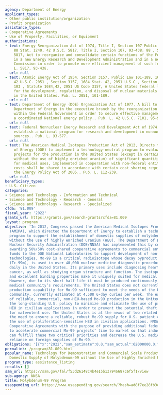 ```yaml
---
agency: Department of Energy
applicant_types:
- Other public institution/organization
- Profit organization
assistance_types:
- Cooperative Agreements
- Use of Property, Facilities, or Equipment
authorizations:
- text: Energy Reorganization Act of 1974, Title I, Section 107 Public Law 93-438;
    88 Stat. 1240, 42 U.S.C. 5817, Title I, Section 107, 93-438; 88 , Statute 1240,42,
    5817, Act to reorganize and consolidate certain functions of the Federal Government
    in a new Energy Research and Development Administration and in a new Nuclear Regulatory
    Commission in order to promote more efficient management of such functions.. Pub.
    L. 5817, 93-438.
  url: null
- text: Atomic Energy Act of 1954, Section 3157, Public Law 101-189, 103 Stat. 1684,
    42 U.S.C. 2051 , Section 3157, 1684 Stat. 42, 2051 U.S.C , Section 3157, 101-189,
    103 , Statute 1684,42, 2051 US Code 3157, A United States federal law that covers
    for the development, regulation, and disposal of nuclear materials and facilities
    in the United States. Pub. L. 2051, 101-189.
  url: null
- text: Department of Energy (DOE) Organization Act of 1977, A bill to establish a
    Department of Energy in the executive branch by the reorganization of energy functions
    within the Federal Government in order to secure effective management, to assure
    a coordinated National energy policy.. Pub. L. 42 U.S.C. 7101, 95-91.
  url: null
- text: Federal Nonnuclear Energy Research and Development Act of 1974, AN ACT To
    establish a national program for research and development in nonnuclear energy
    sources.. Pub. L. 93-577.
  url: null
- text: The American Medical Isotopes Production Act of 2012, Directs the Secretary
    of Energy (DOE) to implement a technology-neutral program to evaluate and support
    projects for the production in the United States (except in certain circumstances
    without the use of highly enriched uranium) of significant quantities of molybdenum-99
    for medical uses, implemented in cooperation with non-federal entities, whose
    costs shall be shared in accordance with certain cost sharing requirements of
    the Energy Policy Act of 2005.. Pub. L. 112-239.
  url: null
beneficiary_types:
- U.S. Citizen
categories:
- Science and Technology - Information and Technical
- Science and Technology - Research - General
- Science and Technology - Research - Specialized
cfda: '81.009'
fiscal_year: '2022'
grants_url: https://grants.gov/search-grants?cfda=81.009
layout: program
objective: 'In 2012, Congress passed the American Medical Isotopes Production Act
  (AMIPA), which directed the Department of Energy to establish a technology-neutral
  program to support the establishment of domestic supplies of molybdenum-99 (Mo-99)
  without the use of highly enriched uranium (HEU). The Department of Energy’s National
  Nuclear Security Administration (DOE/NNSA) has implemented this by competitively
  awarding 50%/50% cost-shared cooperative agreements to commercial entities and providing
  funds to the DOE National Laboratories to support development of non-HEU Mo-99 production
  technologies. Mo-99 is a critical radioisotope whose decay byproduct technetium-99m
  (Tc-99m), is used in over 40,000 nuclear medicine diagnostic procedures performed
  daily in the United States. Its primary uses include diagnosing heart disease and
  cancer, as well as studying organ structure and function. The isotope’s short half-life
  and excellent binding properties make it uniquely suited for medical procedures.
  However, due to its short half-life it must be produced continuously to meet the
  medical community’s requirements. The United States does not currently have a domestic
  production capability for Mo-99 sufficient to meet the needs of the U.S. healthcare
  community, currently estimated at 4,500 6-day curies per week. The establishment
  of reliable, commercial, non-HEU-based Mo-99 production in the United States complements
  the long-standing U.S. policy to minimize and eliminate the use of proliferation-sensitive
  HEU in civilian applications in order to prevent the potential theft of this material
  for malevolent use. The United States is at the nexus of two related priorities:
  the need to ensure a reliable, robust Mo-99 supply for U.S. patient care, and discouraging
  the use of proliferation-sensitive HEU in civilian applications. NNSA will issue
  Cooperative Agreements with the purpose of providing additional federal funding
  to accelerate commercial Mo-99 projects’ time to market so that industry and government
  can fulfill these two critical priorities and decrease the U.S. medical community’s
  reliance on foreign supplies of Mo-99.'
obligations: '[{"x":"2022","sam_estimate":0.0,"sam_actual":62000000.0,"usa_spending_actual":62000000.0},{"x":"2023","sam_estimate":0.0,"sam_actual":0.0,"usa_spending_actual":0.0},{"x":"2024","sam_estimate":0.0,"sam_actual":0.0,"usa_spending_actual":-142531.46}]'
permalink: /program/81.009.html
popular_name: Technology for Demonstration and Commercial Scale Production of a Reliable,
  Domestic Supply of Molybdenum-99 without the Use of Highly Enriched Uranium
program_type: assistance_listing
results: []
sam_url: https://sam.gov/fal/f53d26148c4b4e1bb137946687c6f5f1/view
sub-agency: NNSA
title: Molybdenum-99 Program
usaspending_url: https://www.usaspending.gov/search/?hash=ad8f7ee28fb3d8266f43b70683e76f9c
---
```

